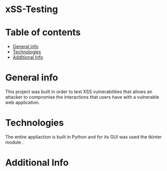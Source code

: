 # xSS-Testing

# Table of contents

* [General info](#general-info)
* [Technologies](#technologies)
* [Additional Info](#additional-info)


# General info

This project was built in order to test XSS vulnerabilities that allows an attacker to compromise the interactions that users have with a vulnerable web application.

# Technologies

The entire appliaction is built in Python and for its  GUI was used the tkinter module . 

# Additional Info


